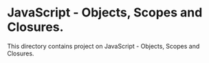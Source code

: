 # JavaScript - Objects, Scopes and Closures.

This directory contains project on JavaScript - Objects, Scopes and Closures.